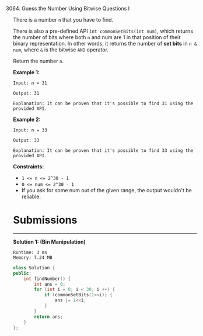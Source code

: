 3064. Guess the Number Using Bitwise Questions I

There is a number `n` that you have to find.

There is also a pre-defined API `int commonSetBits(int num)`, which returns the number of bits where both `n` and num are 1 in that position of their binary representation. In other words, it returns the number of **set bits**  in `n & num`, where `&` is the bitwise `AND` operator.

Return the number `n`.

 

**Example 1:**
```
Input: n = 31

Output: 31

Explanation: It can be proven that it's possible to find 31 using the provided API.
```

**Example 2:**
```
Input: n = 33

Output: 33

Explanation: It can be proven that it's possible to find 33 using the provided API.
```
 

**Constraints:**

* `1 <= n <= 2^30 - 1`
* `0 <= num <= 2^30 - 1`
* If you ask for some num out of the given range, the output wouldn't be reliable.

# Submissions
---
**Solution 1: (Bin Manipulation)**
```
Runtime: 3 ms
Memory: 7.24 MB
```
```c++
class Solution {
public:
    int findNumber() {
        int ans = 0;
        for (int i = 0; i < 30; i ++) {
            if (commonSetBits(1<<i)) {
                ans |= 1<<i;
            }
        }
        return ans;
    }
};
```
